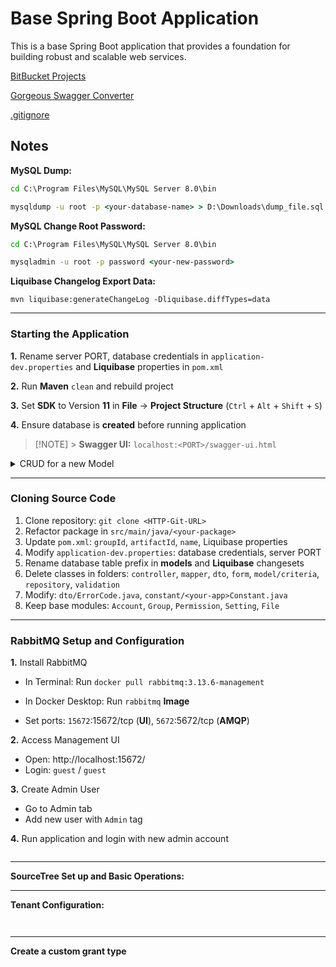 # Base Spring Boot Application

This is a base Spring Boot application that provides a foundation for building robust and scalable web services.

[BitBucket Projects](https://git.developteam.net/projects)

[Gorgeous Swagger Converter](https://kaytervn.github.io/Gorgeous-Swagger-Converter-Web/)

[.gitignore](.gitignore)

## Notes

**MySQL Dump:**

```cmd
cd C:\Program Files\MySQL\MySQL Server 8.0\bin
```

```cmd
mysqldump -u root -p <your-database-name> > D:\Downloads\dump_file.sql
```

**MySQL Change Root Password:**

```cmd
cd C:\Program Files\MySQL\MySQL Server 8.0\bin
```

```cmd
mysqladmin -u root -p password <your-new-password>
```

**Liquibase Changelog Export Data:**

```
mvn liquibase:generateChangeLog -Dliquibase.diffTypes=data
```

---

### Starting the Application

**1.** Rename server PORT, database credentials in `application-dev.properties` and **Liquibase** properties in `pom.xml`

**2.** Run **Maven** `clean` and rebuild project

**3.** Set **SDK** to Version **11** in **File** -> **Project Structure** (`Ctrl` + `Alt` + `Shift` + `S`)

**4.** Ensure database is **created** before running application

> [!NOTE] > **Swagger UI:** `localhost:<PORT>/swagger-ui.html`

<details>

<summary>CRUD for a new Model</summary>

**1.** Create model class in `src/main/<your-package>/model`

**2.** Run **Maven** `clean` and rebuild project

**3.** Generate **Liquibase** changelog: `Maven` -> `Plugins` -> `liquibase` -> `liquibase:diff`

**4.** Apply new changelog in `src/main/resources/liquibase/db.changelog-master.xml`

|                            File Creation Order                            |
| :-----------------------------------------------------------------------: |
| `Repository` -> `Criteria` -> `Form` -> `DTO` -> `Mapper` -> `Controller` |

**Directory Structure**

```
src/
├── controller/<ModelName>Controller.java
│
├── dto/<ModelName>/
│   ├── <ModelName>Dto.java
│   └── <ModelName>AdminDto.java
│
├── form/<ModelName>/
│   ├── Create<ModelName>Form.java
│   └── Update<ModelName>Form.java
│
├── mapper/<ModelName>Mapper.java
├── model/criteria/<ModelName>Criteria.java
└── repository/<ModelName>Repository.java
```

|                                                            Controller Method Order                                                            |
| :-------------------------------------------------------------------------------------------------------------------------------------------: |
| **get** (`MODEL_V`) -> **list** (`MODEL_L`) -> **autoComplete** -> **create** (`MODEL_C`) -> **update** (`MODEL_U`) -> **delete** (`MODEL_D`) |
|                                                                                                                                               |

> **Note:** `MODEL` is a 2-3 character abbreviation of the model name (e.g., `SE_P` for `ServerProvider`).

</details>

---

### Cloning Source Code

1. Clone repository: `git clone <HTTP-Git-URL>`
2. Refactor package in `src/main/java/<your-package>`
3. Update `pom.xml`: `groupId`, `artifactId`, `name`, Liquibase properties
4. Modify `application-dev.properties`: database credentials, server PORT
5. Rename database table prefix in **models** and **Liquibase** changesets
6. Delete classes in folders: `controller`, `mapper`, `dto`, `form`, `model/criteria`, `repository`, `validation`
7. Modify: `dto/ErrorCode.java`, `constant/<your-app>Constant.java`
8. Keep base modules: `Account`, `Group`, `Permission`, `Setting`, `File`

---

### RabbitMQ Setup and Configuration

**1.** Install RabbitMQ

- In Terminal: Run `docker pull rabbitmq:3.13.6-management`
- In Docker Desktop: Run `rabbitmq` **Image**

- Set ports: `15672`:15672/tcp (**UI**), `5672`:5672/tcp (**AMQP**)

**2.** Access Management UI

- Open: http://localhost:15672/
- Login: `guest` / `guest`

**3.** Create Admin User

- Go to Admin tab
- Add new user with `Admin` tag

**4.** Run application and login with new admin account

```java

```

---

**SourceTree Set up and Basic Operations:**

---

**Tenant Configuration:**

```


```

---

**Create a custom grant type**
